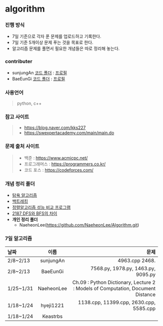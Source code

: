 # algorithm

### 진행 방식
+ 7일 기준으로 각자 푼 문제를 업로드하고 기록한다. 
+ 7일 기준 5개이상 문제 푸는 것을 목표로 한다. 
+ 알고리즘 문제를 풀면서 필요한 개념들은 따로 정리해 놓는다. 

### contributer
+ sunjungAn [코드 폴더](https://github.com/sunjungAn/algorithm/tree/master/sunjungAn) : [프로필](https://github.com/sunjungAn)
+ BaeEunGi [코드 폴더](https://github.com/sunjungAn/algorithm/tree/master//BaeEunGi) : [프로필](https://github.com/BaeEunGi)

### 사용언어 
> python, c++ 

### 참고 사이트
> + https://blog.naver.com/kks227
> + https://swexpertacademy.com/main/main.do

### 문제 출처 사이트
> + 백준 : https://www.acmicpc.net/
> + 프로그래머스 : https://programmers.co.kr/
> + 코드 포스 : https://codeforces.com/

### 개념 정리 폴더
+ [탐욕 알고리즘](https://github.com/sunjungAn/algorithm/tree/master/Greedy%20algorithm)
+ [백트레킹](https://github.com/sunjungAn/algorithm/tree/master/%EB%B0%B1%ED%8A%B8%EB%9E%98%ED%82%B9.)
+ [정렬알고리즘 성능 비교 프로그램](https://github.com/sunjungAn/algorithm/tree/master/sort_compare)
+ [2187 DFS와 BFS의 차이](https://github.com/sunjungAn/SMU_algorithmstudy_Sevendays/blob/master/sunjungAn/(BOJ.2187)DFS%EC%99%80%20BFS%EC%9D%98%20%EC%B0%A8%EC%9D%B4.md)
+ **개인 정리 폴더** 
  - NaeheonLee(https://github.com/NaeheonLee/Algorithm.git)


### 7일 알고리즘
| 날짜 | 이름 | 문제 |
|:--------|:------:|-------:|
| 2/8~2/13 | sunjungAn | 4963.cpp 2468. |
| 2/8~2/13 | BaeEunGi | 7568.py, 1978.py, 1463.py, 9095.py |
| 1/25~1/31 | NaeheonLee |  Ch.09 : Python Dictionary, Lecture 2 : Models of Computation, Document Distance  |
| 1/18~1/24 | hyeji1221 | 1138.cpp, 11399.cpp, 2630.cpp, 5585.cpp                 |
| 1/18~1/24 | Keastrbs |                                                     |
